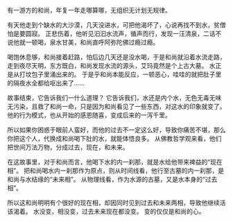 有一游方的和尚，年复一年走哪算哪，无组织无计划无规律。

有天他走到个缺水的大沙漠，几天没进水，可把他渴坏了，心说再找不到水，贫僧怕是要圆寂。 正悲伤着，他听见汩汩水流声，循声而行，发现一汪清泉，二话不说他就一顿喝，泉水甘美，和尚直呼阿弥陀佛过瘾过瘾。

喝饱休息够，和尚接着赶路，怕后边几天还是没水喝，于是和尚就沿着水流走路，走到夜尽天明，东方既白，和尚发现水流的源头，艾玛竟然是个上古大墓。 水正是从打坟包子里涌出来的。 于是乎和尚本能反应，一顿恶心，哇哇的就把肚子里的隔夜水全都给呕出来了……

故事结束，它告诉我们一什么道理？ 它告诉我们，水还是内个水，无色无毒无味无污染，且救了和尚一命，只是因为和尚看见了一些东西，对这水的印象就变了。 他的行为模式，也从开始的感恩随喜，变成后来的一泻千里。

所以如果你困惑于眼前人蛮好，而他的过去不一定这么好，导致你痛苦不堪，那么你把这个人，代换成和尚喝下肚的水，就能体悟良多。 从佛教哲学观来看，他们把世间万法万物，分成过去，现在，和未来。

在这故事里，对于和尚而言，他喝下水的内一刹那，就是水给他带来裨益的“现在相”。 把和尚喝水内一刹那作为原点，则从时间线看，他行至古墓的内一刹那，是和尚与水结缘的“未来相”。 从物理线看，作为水源的古墓，又是水本身的“过去相”。

所以这和尚明明有个很好的现在相，却因同时见到过去和未来两相，导致他继续活该渴着。 水没变，相没变，过去未来现在都没变。 变的仅仅是和尚的心。